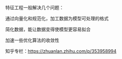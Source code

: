 特征工程一般解决几个问题：

通过向量化和规范化，加工数据为模型可处理的格式

简化数据，能让数据变得使模型更容易拟合

加速一些优化算法的收敛性

知乎专栏：https://zhuanlan.zhihu.com/p/353958994
